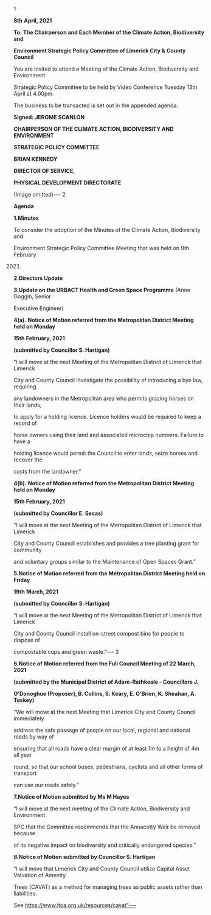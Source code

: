 1

**8th** **April, 2021**

**To: The Chairperson and Each Member of the Climate Action, Biodiversity and**

**Environment Strategic Policy Committee of Limerick City & County Council**

You are invited to attend a Meeting of the Climate Action, Biodiversity and Environment

Strategic Policy Committee to be held by Video Conference Tuesday 13th April at 4.00pm.

The business to be transacted is set out in the appended agenda.

**Signed: JEROME SCANLON**

**CHAIRPERSON OF THE CLIMATE ACTION, BIODIVERSITY AND ENVIRONMENT**

**STRATEGIC POLICY COMMITTEE**

**BRIAN KENNEDY**

**DIRECTOR OF SERVICE,**

**PHYSICAL DEVELOPMENT DIRECTORATE**

(Image omitted)---
2

**Agenda**

**1.Minutes**

To consider the adoption of the Minutes of the Climate Action, Biodiversity and

Environment Strategic Policy Committee Meeting that was held on 9th February

2021.

**2.Directors Update**

**3.Update on the URBACT Health and Green Space Programme** (Anne Goggin, Senior

Executive Engineer)

**4(a).** **Notice of Motion referred from the Metropolitan District Meeting held on Monday**

**15th** **February, 2021**

**(submitted by Councillor S. Hartigan)**

“I will move at the next Meeting of the Metropolitan District of Limerick that Limerick

City and County Council investigate the possibility of introducing a bye law, requiring

any landowners in the Metropolitan area who permits grazing horses on their lands,

to apply for a holding licence. Licence holders would be required to keep a record of

horse owners using their land and associated microchip numbers. Failure to have a

holding licence would permit the Council to enter lands, seize horses and recover the

costs from the landowner.”

**4(b).** **Notice of Motion referred from the Metropolitan District Meeting held on Monday**

**15th** **February, 2021**

**(submitted by Councillor E. Secas)**

“I will move at the next Meeting of the Metropolitan District of Limerick that Limerick

City and County Council establishes and provides a tree planting grant for community

and voluntary groups similar to the Maintenance of Open Spaces Grant.”

**5.Notice of Motion referred from the Metropolitan District Meeting held on Friday**

**19th** **March, 2021**

**(submitted by Councillor S. Hartigan)**

“I will move at the next Meeting of the Metropolitan District of Limerick that Limerick

City and County Council install on-street compost bins for people to dispose of

compostable cups and green waste.”---
3

**6.Notice of Motion referred from the Full Council Meeting of 22 March, 2021**

**(submitted by the Municipal District of Adare-Rathkeale - Councillors J.**

**O’Donoghue (Proposer), B. Collins, S. Keary, E. O’Brien, K. Sheahan, A. Teskey)**

“We will move at the next Meeting that Limerick City and County Council immediately

address the safe passage of people on our local, regional and national roads by way of

ensuring that all roads have a clear margin of at least 1m to a height of 4m all year

round, so that our school buses, pedestrians, cyclists and all other forms of transport

can use our roads safely.”

**7.Notice of Motion submitted by Ms M Hayes**

“I will move at the next meeting of the Climate Action, Biodiversity and Environment

SPC that the Committee recommends that the Annacotty Weir be removed because

of its negative impact on biodiversity and critically endangered species.”

**8.Notice of Motion submitted by Councillor S. Hartigan**

“I will move that Limerick City and County Council utilize Capital Asset Valuation of Amenity

Trees (CAVAT) as a method for managing trees as public assets rather than liabilities.

See https://www.ltoa.org.uk/resources/cavat"---
